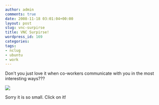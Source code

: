 ```yaml
---
author: admin
comments: true
date: 2008-11-18 03:01:04+00:00
layout: post
slug: vnc-surpirse
title: VNC Surpirse!
wordpress_id: 169
categories:
tags:
- nclug
- ubuntu
- work
---
```


Don't you just love it when co-workers communicate with you in the most interesting ways???

[![](/uploads/screenshot-untitled-window.png)](/uploads/screenshot-untitled-window.png)

Sorry it is so small. Click on it!
